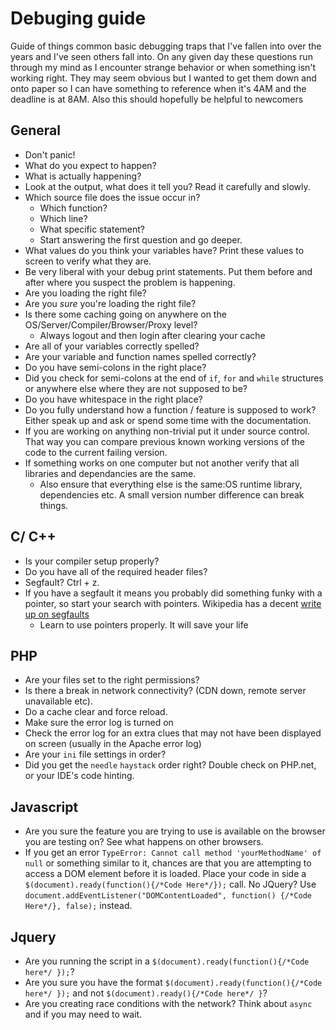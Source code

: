 # Debuging guide
Guide of things common basic debugging traps that I've fallen into over the years and I've seen others fall into. On any given day these questions run through my mind as I encounter strange behavior or when something isn't working right. They may seem obvious but I wanted to get them down and onto paper so I can have something to reference when it's 4AM and the deadline is at 8AM. Also this should hopefully be helpful to newcomers

## General

* Don't panic!
* What do you expect to happen?
* What is actually happening?
* Look at the output, what does it tell you? Read it carefully and slowly.
* Which source file does the issue occur in? 
	* Which function? 
	* Which line?
  	* What specific statement?
	* Start answering the first question and go deeper.
* What values do you think your variables have? Print these values to screen to verify what they are.
* Be very liberal with your debug print statements. Put them before and after where you suspect the problem is happening.
* Are you loading the right file?
* Are you *sure* you're loading the right file?
* Is there some caching going on anywhere on the OS/Server/Compiler/Browser/Proxy level?
	* Always logout and then login after clearing your cache 
* Are all of your variables correctly spelled?
* Are your variable and function names spelled correctly?
* Do you have semi-colons in the right place?
* Did you check for semi-colons at the end of `if`, `for` and `while` structures or anywhere else where they are not supposed to be?
* Do you have whitespace in the right place?
* Do you fully understand how a function / feature is supposed to work? Either speak up and ask or spend some time with the documentation.
* If you are working on anything non-trivial put it under source control. That way you can compare previous known working versions of the code to the current failing version.
* If something works on one computer but not another verify that all libraries and dependancies are the same. 
	* Also ensure that everything else is the same:OS runtime library, dependencies etc. A small version number difference can break things.


## C/ C++
* Is your compiler setup properly?
* Do you have all of the required header files?
* Segfault? Ctrl + z.
 * If you have a segfault it means you probably did something funky with a pointer, so start your search with pointers. Wikipedia has a decent [write up on segfaults](http://en.wikipedia.org/wiki/Segmentation_fault)
     * Learn to use pointers properly. It will save your life

## PHP

* Are your files set to the right permissions?
* Is there a break in network connectivity? (CDN down, remote server unavailable etc).
* Do a cache clear and force reload.
* Make sure the error log is turned on
* Check the error log for an extra clues that may not have been displayed on screen (usually in the Apache error log)
* Are your `ini` file settings in order?
* Did you get the `needle` `haystack` order right? Double check on PHP.net, or your IDE's code hinting.


## Javascript

* Are you sure the feature you are trying to use is available on the browser you are testing on? See what happens on other browsers.
* If you get an error `TypeError: Cannot call method 'yourMethodName' of null` or something similar to it, chances are that you are attempting to access a DOM element before it is loaded. Place your code in side a `$(document).ready(function(){/*Code Here*/});` call. No JQuery? Use `document.addEventListener("DOMContentLoaded", function() {/*Code Here*/}, false);` instead.

## Jquery

* Are you running the script in a `$(document).ready(function(){/*Code here*/ });`?
* Are you sure you have the format `$(document).ready(function(){/*Code here*/ });` and not `$(document).ready(){/*Code here*/ }`?
* Are you creating race conditions with the network? Think about `async` and if you may need to wait.
